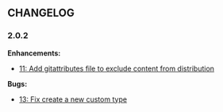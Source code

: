## CHANGELOG

### 2.0.2

**Enhancements:**

* [11: Add gitattributes file to exclude content from distribution](https://github.com/acelaya/doctrine-enum-type/issues/11)

**Bugs:**

* [13: Fix create a new custom type](https://github.com/acelaya/doctrine-enum-type/issues/13)
